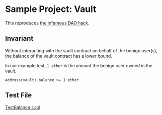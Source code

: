 # Sample Project: Vault

This reproduces [the infamous DAO hack](https://quantstamp.com/blog/what-is-a-re-entrancy-attack).

## Invariant
Without interacting with the vault contract on behalf of the benign user(s), the balance of the vault contract has a lower bound.

In our example test, `1 ether` is the amount the benign user owned in the vault.
```
address(vault).balance >= 1 ether
```

## Test File
[TestBalance.t.sol](./test/pnm/TestBalance.t.sol)
